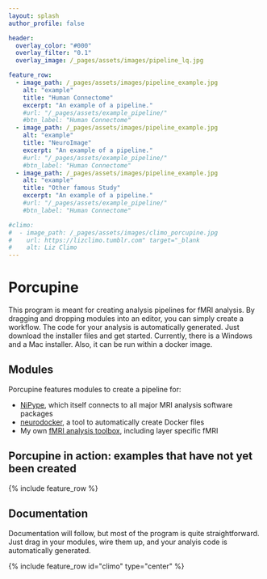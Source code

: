 ```yaml
---
layout: splash
author_profile: false

header:
  overlay_color: "#000"
  overlay_filter: "0.1"
  overlay_image: /_pages/assets/images/pipeline_lq.jpg

feature_row:
  - image_path: /_pages/assets/images/pipeline_example.jpg
    alt: "example"
    title: "Human Connectome"
    excerpt: "An example of a pipeline."
    #url: "/_pages/assets/example_pipeline/"
    #btn_label: "Human Connectome"
  - image_path: /_pages/assets/images/pipeline_example.jpg
    alt: "example"
    title: "NeuroImage"
    excerpt: "An example of a pipeline."
    #url: "/_pages/assets/example_pipeline/"
    #btn_label: "Human Connectome"
  - image_path: /_pages/assets/images/pipeline_example.jpg
    alt: "example"
    title: "Other famous Study"
    excerpt: "An example of a pipeline."
    #url: "/_pages/assets/example_pipeline/"
    #btn_label: "Human Connectome"

#climo:
#  - image_path: /_pages/assets/images/climo_porcupine.jpg
#    url: https://lizclimo.tumblr.com" target="_blank
#    alt: Liz Climo
---
```



# Porcupine
This program is meant for creating analysis pipelines for fMRI analysis. By dragging and dropping modules into an editor, you can simply create a workflow. The code for your analysis is automatically generated. Just download the installer files and get started. Currently, there is a Windows and a Mac installer. Also, it can be run within a docker image.

## Modules
Porcupine features modules to create a pipeline for:
* [NiPype](https://github.com/nipy/nipype), which itself connects to all major MRI analysis software packages
* [neurodocker](https://github.com/kaczmarj/neurodocker), a tool to automatically create Docker files
* My own [fMRI analysis toolbox](https://github.com/TimVanMourik/OpenFmriAnalysis), including layer specific fMRI

## Porcupine in action: examples that have not yet been created
{% include feature_row %}

## Documentation
Documentation will follow, but most of the program is quite straightforward. Just drag in your modules, wire them up, and your analyis code is automatically generated.

{% include feature_row id="climo"  type="center" %}

